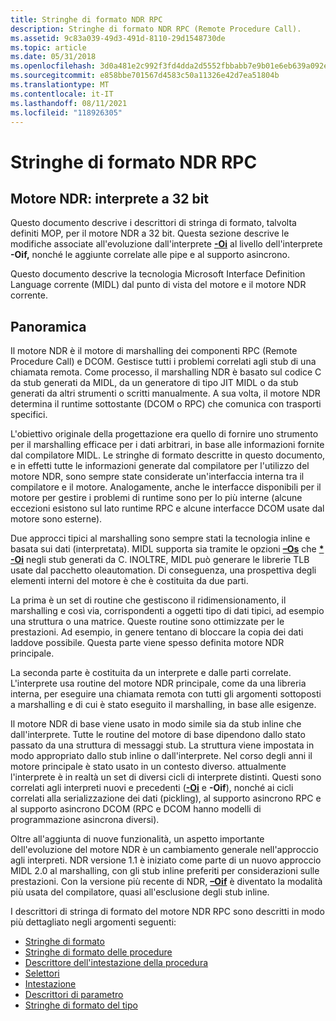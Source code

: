 ```yaml
---
title: Stringhe di formato NDR RPC
description: Stringhe di formato NDR RPC (Remote Procedure Call).
ms.assetid: 9c83a039-49d3-491d-8110-29d1548730de
ms.topic: article
ms.date: 05/31/2018
ms.openlocfilehash: 3d0a481e2c992f3fd4dda2d5552fbbabb7e9b01e6eb639a092e25ba9a26bd59a
ms.sourcegitcommit: e858bbe701567d4583c50a11326e42d7ea51804b
ms.translationtype: MT
ms.contentlocale: it-IT
ms.lasthandoff: 08/11/2021
ms.locfileid: "118926305"
---
```

# <a name="rpc-ndr-format-strings"></a>Stringhe di formato NDR RPC

## <a name="ndr-engine-32-bit-interpreter"></a>Motore NDR: interprete a 32 bit

Questo documento descrive i descrittori di stringa di formato, talvolta definiti MOP, per il motore NDR a 32 bit. Questa sezione descrive le modifiche associate all'evoluzione dall'interprete [**-Oi**](/windows/desktop/Midl/-oi) al livello dell'interprete **-Oif,** nonché le aggiunte correlate alle pipe e al supporto asincrono.

Questo documento descrive la tecnologia Microsoft Interface Definition Language corrente (MIDL) dal punto di vista del motore e il motore NDR corrente.

## <a name="overview"></a>Panoramica

Il motore NDR è il motore di marshalling dei componenti RPC (Remote Procedure Call) e DCOM. Gestisce tutti i problemi correlati agli stub di una chiamata remota. Come processo, il marshalling NDR è basato sul codice C da stub generati da MIDL, da un generatore di tipo JIT MIDL o da stub generati da altri strumenti o scritti manualmente. A sua volta, il motore NDR determina il runtime sottostante (DCOM o RPC) che comunica con trasporti specifici.

L'obiettivo originale della progettazione era quello di fornire uno strumento per il marshalling efficace per i dati arbitrari, in base alle informazioni fornite dal compilatore MIDL. Le stringhe di formato descritte in questo documento, e in effetti tutte le informazioni generate dal compilatore per l'utilizzo del motore NDR, sono sempre state considerate un'interfaccia interna tra il compilatore e il motore. Analogamente, anche le interfacce disponibili per il motore per gestire i problemi di runtime sono per lo più interne (alcune eccezioni esistono sul lato runtime RPC e alcune interfacce DCOM usate dal motore sono esterne).

Due approcci tipici al marshalling sono sempre stati la tecnologia inline e basata sui dati (interpretata). MIDL supporta sia tramite le opzioni [**–Os**](/windows/desktop/Midl/-os) che [**\* -Oi**](/windows/desktop/Midl/-oi) negli stub generati da C. INOLTRE, MIDL può generare le librerie TLB usate dal pacchetto oleautomation. Di conseguenza, una prospettiva degli elementi interni del motore è che è costituita da due parti.

La prima è un set di routine che gestiscono il ridimensionamento, il marshalling e così via, corrispondenti a oggetti tipo di dati tipici, ad esempio una struttura o una matrice. Queste routine sono ottimizzate per le prestazioni. Ad esempio, in genere tentano di bloccare la copia dei dati laddove possibile. Questa parte viene spesso definita motore NDR principale.

La seconda parte è costituita da un interprete e dalle parti correlate. L'interprete usa routine del motore NDR principale, come da una libreria interna, per eseguire una chiamata remota con tutti gli argomenti sottoposti a marshalling e di cui è stato eseguito il marshalling, in base alle esigenze.

Il motore NDR di base viene usato in modo simile sia da stub inline che dall'interprete. Tutte le routine del motore di base dipendono dallo stato passato da una struttura di messaggi stub. La struttura viene impostata in modo appropriato dallo stub inline o dall'interprete. Nel corso degli anni il motore principale è stato usato in un contesto diverso. attualmente l'interprete è in realtà un set di diversi cicli di interprete distinti. Questi sono correlati agli interpreti nuovi e precedenti ([**-Oi**](/windows/desktop/Midl/-oi) e **-Oif**), nonché ai cicli correlati alla serializzazione dei dati (pickling), al supporto asincrono RPC e al supporto asincrono DCOM (RPC e DCOM hanno modelli di programmazione asincrona diversi).

Oltre all'aggiunta di nuove funzionalità, un aspetto importante dell'evoluzione del motore NDR è un cambiamento generale nell'approccio agli interpreti. NDR versione 1.1 è iniziato come parte di un nuovo approccio MIDL 2.0 al marshalling, con gli stub inline preferiti per considerazioni sulle prestazioni. Con la versione più recente di NDR, [**–Oif**](/windows/desktop/Midl/-oi) è diventato la modalità più usata del compilatore, quasi all'esclusione degli stub inline.

I descrittori di stringa di formato del motore NDR RPC sono descritti in modo più dettagliato negli argomenti seguenti:

-   [Stringhe di formato](format-strings.md)
-   [Stringhe di formato delle procedure](procedure-format-strings.md)
-   [Descrittore dell'intestazione della procedura](procedure-header-descriptor.md)
-   [Selettori](handles.md)
-   [Intestazione](the-header.md)
-   [Descrittori di parametro](parameter-descriptors.md)
-   [Stringhe di formato del tipo](type-format-strings.md)

 

 